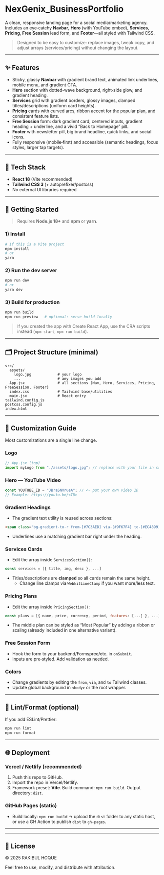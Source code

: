 # NexGenix_BusinessPortfolio

A clean, responsive landing page for a social media/marketing agency.  
Includes an eye‑catchy **Navbar**, **Hero** (with YouTube embed), **Services**, **Pricing**, **Free Session** lead form, and **Footer**—all styled with Tailwind CSS.

> Designed to be easy to customize: replace images, tweak copy, and adjust arrays (services/pricing) without changing the layout.

---

## ✨ Features

- Sticky, glassy **Navbar** with gradient brand text, animated link underlines, mobile menu, and gradient CTA.
- **Hero** section with dotted-wave background, right‑side glow, and gradient heading.
- **Services** grid with gradient borders, glossy images, clamped titles/descriptions (uniform card heights).
- **Pricing** cards with curved arcs, ribbon accent for the popular plan, and consistent feature lists.
- **Free Session** form: dark gradient card, centered inputs, gradient heading + underline, and a vivid “Back to Homepage” pill.
- **Footer** with newsletter pill, big brand headline, quick links, and social icons.
- Fully responsive (mobile‑first) and accessible (semantic headings, focus styles, larger tap targets).

---

## 🧰 Tech Stack

- **React 18** (Vite recommended)
- **Tailwind CSS 3** (+ autoprefixer/postcss)
- No external UI libraries required

---

## 🚀 Getting Started

> Requires **Node.js 18+** and **npm** or **yarn**.

### 1) Install
```bash
# if this is a Vite project
npm install
# or
yarn
```

### 2) Run the dev server
```bash
npm run dev
# or
yarn dev
```

### 3) Build for production
```bash
npm run build
npm run preview   # optional: serve build locally
```

> If you created the app with Create React App, use the CRA scripts instead (`npm start`, `npm run build`).

---

## 🗂️ Project Structure (minimal)

```
src/
  assets/
    logo.jpg            # your logo
    ...                 # any images you add
  App.jsx               # all sections (Nav, Hero, Services, Pricing, FreeSession, Footer)
  index.css             # Tailwind base/utilities
  main.jsx              # React entry
tailwind.config.js
postcss.config.js
index.html
```

---

## 🔧 Customization Guide

Most customizations are a single line change.

### Logo
```jsx
// App.jsx (top)
import myLogo from "./assets/logo.jpg"; // replace with your file in src/assets
```

### Hero — YouTube Video
```jsx
const YOUTUBE_ID = "JBraSNVrueA"; // <- put your own video ID
// Example: https://youtu.be/<ID>
```

### Gradient Headings
- The gradient text utility is reused across sections:
```html
<span class="bg-gradient-to-r from-[#7C3AED] via-[#9F67F4] to-[#EC4899] bg-clip-text text-transparent">...</span>
```
- Underlines use a matching gradient bar right under the heading.

### Services Cards
- Edit the array inside `ServicesSection()`:
```jsx
const services = [{ title, img, desc }, ...]
```
- Titles/descriptions are **clamped** so all cards remain the same height.
  - Change line clamps via `WebkitLineClamp` if you want more/less text.

### Pricing Plans
- Edit the array inside `PricingSection()`:
```jsx
const plans = [{ name, price, currency, period, features: [...] }, ...]
```
- The middle plan can be styled as “Most Popular” by adding a ribbon or scaling (already included in one alternative variant).

### Free Session Form
- Hook the form to your backend/Formspree/etc. in `onSubmit`.
- Inputs are pre‑styled. Add validation as needed.

### Colors
- Change gradients by editing the `from`, `via`, and `to` Tailwind classes.
- Update global background in `<body>` or the root wrapper.

---

## 🧪 Lint/Format (optional)

If you add ESLint/Prettier:
```bash
npm run lint
npm run format
```

---

## 🌐 Deployment

### Vercel / Netlify (recommended)
1. Push this repo to GitHub.
2. Import the repo in Vercel/Netlify.
3. Framework preset: **Vite**. Build command: `npm run build`. Output directory: `dist`.

### GitHub Pages (static)
- Build locally: `npm run build` → upload the `dist` folder to any static host, or use a GH Action to publish `dist` to `gh-pages`.

---

---


## 📝 License

© 2025 RAKIBUL HOQUE

Feel free to use, modify, and distribute with attribution.
